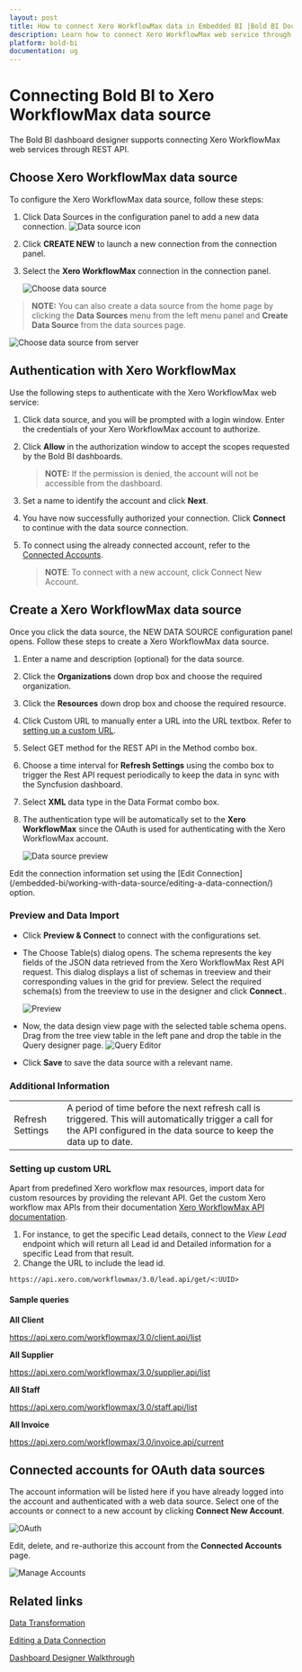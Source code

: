 ```yaml
---
layout: post
title: How to connect Xero WorkflowMax data in Embedded BI |Bold BI Docs
description: Learn how to connect Xero WorkflowMax web service through OAuth-based authentication and create data source with Bold BI, which is deployed in your server.
platform: bold-bi
documentation: ug
---
```


# Connecting Bold BI to Xero WorkflowMax data source
The Bold BI dashboard designer supports connecting Xero WorkflowMax web services through REST API. 

## Choose Xero WorkflowMax data source
To configure the Xero WorkflowMax data source, follow these steps:
1. Click Data Sources in the configuration panel to add a new data connection.
   ![Data source icon](/static/assets/embedded/working-with-datasource/data-connectors/images/common/DataSourcesIcon.png)

2. Click **CREATE NEW** to launch a new connection from the connection panel.
3. Select the **Xero WorkflowMax** connection in the connection panel.

   ![Choose data source](/static/assets/embedded/working-with-datasource/data-connectors/images/XeroWorkflowMax/ChooseDS.png)

> **NOTE:** You can also create a data source from the home page by clicking the **Data Sources** menu from the left menu panel and **Create Data Source** from the data sources page.

   ![Choose data source from server](/static/assets/embedded/working-with-datasource/data-connectors/images/XeroWorkflowMax/ChooseDS_Server.png)

## Authentication with Xero WorkflowMax
Use the following steps to authenticate with the Xero WorkflowMax web service:

1. Click data source, and you will be prompted with a login window. Enter the credentials of your Xero WorkflowMax account to authorize.
2. Click **Allow** in the authorization window to accept the scopes requested by the Bold BI dashboards.
   >**NOTE:**  If the permission is denied, the account will not be accessible from the dashboard.
3. Set a name to identify the account and click **Next**.
4. You have now successfully authorized your connection. Click **Connect** to continue with the data source connection.
5. To connect using the already connected account, refer to the [Connected Accounts](/embedded-bi/working-with-data-source/data-connectors/xero-workflowmax/#connected-accounts-for-oauth-data-sources).

     > **NOTE**: To connect with a new account, click Connect New Account.

## Create a Xero WorkflowMax data source
Once you click the data source, the NEW DATA SOURCE configuration panel opens. Follow these steps to create a Xero WorkflowMax data source.
1. Enter a name and description (optional) for the data source.
2. Click the **Organizations** down drop box and choose the required organization.
3. Click the **Resources** down drop box and choose the required resource.
4. Click Custom URL to manually enter a URL into the URL textbox. Refer to [setting up a custom URL](/embedded-bi/working-with-data-source/data-connectors/xero-workflowmax/#setting-up-custom-url).
5. Select GET method for the REST API in the Method combo box.
6. Choose a time interval for **Refresh Settings** using the combo box to trigger the Rest API request periodically to keep the data in sync with the Syncfusion dashboard.
7. Select **XML** data type in the Data Format combo box.
8. The authentication type will be automatically set to the **Xero WorkflowMax** since the OAuth is used for authenticating with the Xero WorkflowMax account.

    ![Data source preview](/static/assets/embedded/working-with-datasource/data-connectors/images/XeroWorkflowMax/DataSourcesView.png)

Edit the connection information set using the [Edit Connection] (/embedded-bi/working-with-data-source/editing-a-data-connection/) option.

### Preview and Data Import

* Click **Preview & Connect** to connect with the configurations set.
* The Choose Table(s) dialog opens. The schema represents the key fields of the JSON data retrieved from the Xero WorkflowMax Rest API request. This dialog displays a list of schemas in treeview and their corresponding values in the grid for preview. Select the required schema(s) from the treeview to use in the designer and click **Connect**..

    ![Preview](/static/assets/embedded/working-with-datasource/data-connectors/images/common/Preview.png)

* Now, the data design view page with the selected table schema opens. Drag from the tree view table in the left pane and drop the table in the Query designer page.
     ![Query Editor](/static/assets/embedded/working-with-datasource/data-connectors/images/common/QueryEditor.png)

* Click **Save** to save the data source with a relevant name.

### Additional Information
<table width="600">
<tr>
<td>
Refresh Settings
</td>
<td>
A period of time before the next refresh call is triggered. This will automatically trigger a call for the API configured in the data source to keep the data up to date.
</td>
</tr>
</table>

### Setting up custom URL
Apart from predefined Xero workflow max resources, import data for custom resources by providing the relevant API. Get the custom Xero workflow max APIs from their documentation [Xero WorkflowMax API documentation](https://www.workflowmax.com/api/overview).

1. For instance, to get the specific Lead details, connect to the <i>View Lead</i> endpoint which will return all Lead id and Detailed information for a specific Lead from that result. 
2. Change the URL to include the lead id.

`https://api.xero.com/workflowmax/3.0/lead.api/get/<:UUID>`

#### Sample queries
**All Client**

https://api.xero.com/workflowmax/3.0/client.api/list

**All Supplier**

https://api.xero.com/workflowmax/3.0/supplier.api/list

**All Staff**

https://api.xero.com/workflowmax/3.0/staff.api/list

**All Invoice**

https://api.xero.com/workflowmax/3.0/invoice.api/current

## Connected accounts for OAuth data sources
The account information will be listed here if you have already logged into the account and authenticated with a web data source. Select one of the accounts or connect to a new account by clicking **Connect New Account**.

   ![OAuth](/static/assets/embedded/working-with-datasource/data-connectors/images/XeroWorkflowMax/OAuthDS.png)

Edit, delete, and re-authorize this account from the **Connected Accounts** page.

   ![Manage Accounts](/static/assets/embedded/working-with-datasource/data-connectors/images/XeroWorkflowMax/manageDS.png)

## Related links
[Data Transformation](/embedded-bi/working-with-data-source/transforming-data/joining-table/)

[Editing a Data Connection](/embedded-bi/working-with-data-source/editing-a-data-connection/)   

[Dashboard Designer Walkthrough](/embedded-bi/getting-started/quick-start/)
